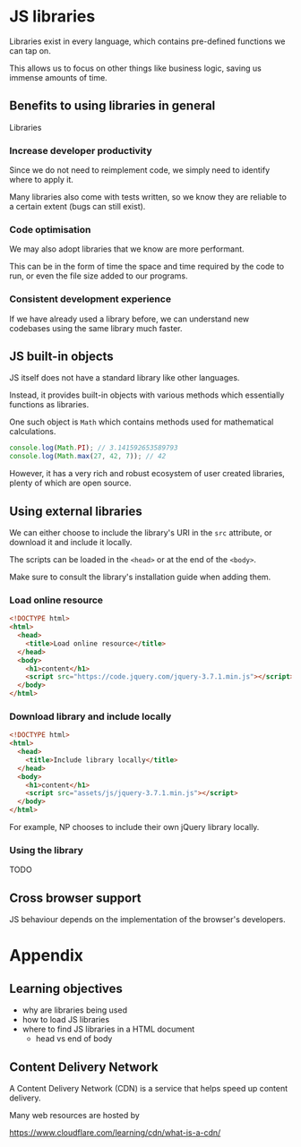 # JS libraries

Libraries exist in every language, which contains pre-defined functions we can tap on.

This allows us to focus on other things like business logic, saving us immense amounts of time.

## Benefits to using libraries in general

Libraries

### Increase developer productivity

Since we do not need to reimplement code, we simply need to identify where to apply it.

Many libraries also come with tests written, so we know they are reliable to a certain extent (bugs can still exist).

### Code optimisation

We may also adopt libraries that we know are more performant.

This can be in the form of time the space and time required by the code to run, or even the file size added to our programs.

### Consistent development experience

If we have already used a library before, we can understand new codebases using the same library much faster.

## JS built-in objects

JS itself does not have a standard library like other languages.

Instead, it provides built-in objects with various methods which essentially functions as libraries.

One such object is `Math` which contains methods used for mathematical calculations.

```js
console.log(Math.PI); // 3.141592653589793
console.log(Math.max(27, 42, 7)); // 42
```

However, it has a very rich and robust ecosystem of user created libraries, plenty of which are open source.

## Using external libraries

We can either choose to include the library's URI in the `src` attribute, or download it and include it locally.

The scripts can be loaded in the `<head>` or at the end of the `<body>`.

Make sure to consult the library's installation guide when adding them.

### Load online resource

```html
<!DOCTYPE html>
<html>
  <head>
    <title>Load online resource</title>
  </head>
  <body>
    <h1>content</h1>
    <script src="https://code.jquery.com/jquery-3.7.1.min.js"></script>
  </body>
</html>
```

### Download library and include locally

```html
<!DOCTYPE html>
<html>
  <head>
    <title>Include library locally</title>
  </head>
  <body>
    <h1>content</h1>
    <script src="assets/js/jquery-3.7.1.min.js"></script>
  </body>
</html>
```

For example, NP chooses to include their own jQuery library locally.

### Using the library

TODO

## Cross browser support

JS behaviour depends on the implementation of the browser's developers.

# Appendix

## Learning objectives

- why are libraries being used
- how to load JS libraries
- where to find JS libraries in a HTML document
  - head vs end of body

## Content Delivery Network

A Content Delivery Network (CDN) is a service that helps speed up content delivery.

Many web resources are hosted by

https://www.cloudflare.com/learning/cdn/what-is-a-cdn/
